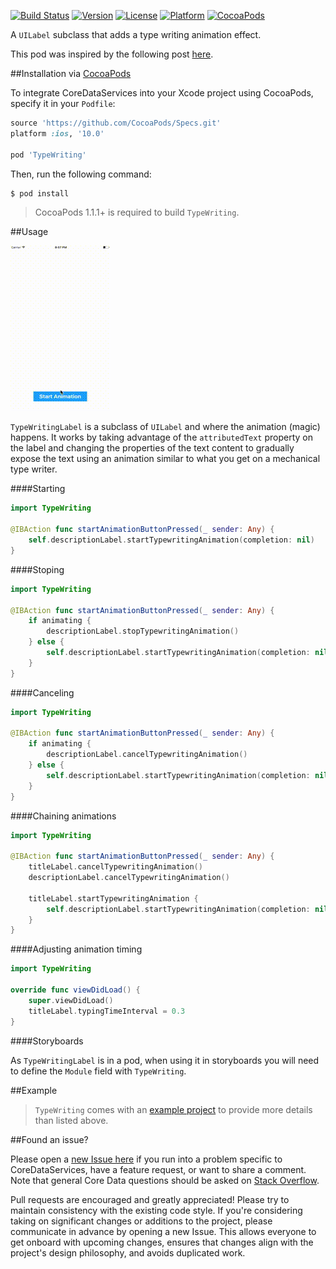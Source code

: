 [![Build Status](https://travis-ci.org/wibosco/TypeWriting.svg)](https://travis-ci.org/wibosco/TypeWriting)
[![Version](https://img.shields.io/cocoapods/v/TypeWriting.svg?style=flat)](http://cocoapods.org/pods/TypeWriting)
[![License](https://img.shields.io/cocoapods/l/TypeWriting.svg?style=flat)](http://cocoapods.org/pods/TypeWriting)
[![Platform](https://img.shields.io/cocoapods/p/TypeWriting.svg?style=flat)](http://cocoapods.org/pods/TypeWriting)
[![CocoaPods](https://img.shields.io/cocoapods/metrics/doc-percent/TypeWriting.svg)](http://cocoapods.org/pods/TypeWriting)

A `UILabel` subclass that adds a type writing animation effect.

This pod was inspired by the following post [here](http://williamboles.me/ghost-typing-your-way-to-hollywood/).

##Installation via [CocoaPods](https://cocoapods.org/)

To integrate CoreDataServices into your Xcode project using CocoaPods, specify it in your `Podfile`:

```ruby
source 'https://github.com/CocoaPods/Specs.git'
platform :ios, '10.0'

pod 'TypeWriting'
```

Then, run the following command:

```bash
$ pod install
```

> CocoaPods 1.1.1+ is required to build `TypeWriting`.

##Usage

![Animated Typing](typingAnimation.gif)

`TypeWritingLabel` is a subclass of `UILabel` and where the animation (magic) happens. It works by taking advantage of the `attributedText` property on the label and changing the properties of the text content to gradually expose the text using an animation similar to what you get on a mechanical type writer. 

####Starting

```swift
import TypeWriting

@IBAction func startAnimationButtonPressed(_ sender: Any) {
    self.descriptionLabel.startTypewritingAnimation(completion: nil)
}
```

####Stoping

```swift
import TypeWriting

@IBAction func startAnimationButtonPressed(_ sender: Any) {
	if animating {
		descriptionLabel.stopTypewritingAnimation()
	} else {
		self.descriptionLabel.startTypewritingAnimation(completion: nil)
	}
}
```

####Canceling

```swift
import TypeWriting

@IBAction func startAnimationButtonPressed(_ sender: Any) {
	if animating {
		descriptionLabel.cancelTypewritingAnimation()
	} else {
		self.descriptionLabel.startTypewritingAnimation(completion: nil)
	}
}
```

####Chaining animations

```swift
import TypeWriting

@IBAction func startAnimationButtonPressed(_ sender: Any) {
    titleLabel.cancelTypewritingAnimation()
    descriptionLabel.cancelTypewritingAnimation()
    
    titleLabel.startTypewritingAnimation {
        self.descriptionLabel.startTypewritingAnimation(completion: nil)
    }
}
```

####Adjusting animation timing

```swift
import TypeWriting

override func viewDidLoad() {
	super.viewDidLoad()
	titleLabel.typingTimeInterval = 0.3
}
```

####Storyboards

As `TypeWritingLabel` is in a pod, when using it in storyboards you will need to define the `Module` field with `TypeWriting`.

##Example

> `TypeWriting` comes with an [example project](https://github.com/wibosco/TypeWritingLabel/tree/master/Example) to provide more details than listed above.

##Found an issue?

Please open a [new Issue here](https://github.com/wibosco/TypeWritingLabel/issues/new) if you run into a problem specific to CoreDataServices, have a feature request, or want to share a comment. Note that general Core Data questions should be asked on [Stack Overflow](http://stackoverflow.com).

Pull requests are encouraged and greatly appreciated! Please try to maintain consistency with the existing code style. If you're considering taking on significant changes or additions to the project, please communicate in advance by opening a new Issue. This allows everyone to get onboard with upcoming changes, ensures that changes align with the project's design philosophy, and avoids duplicated work.
